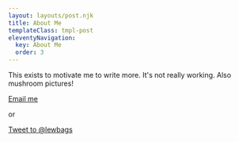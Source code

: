 ```yaml
---
layout: layouts/post.njk
title: About Me
templateClass: tmpl-post
eleventyNavigation:
  key: About Me
  order: 3
---
```


This exists to motivate me to write more. It's not really working. 
Also mushroom pictures! 

[Email me](mailto:lewis.kirvan@gmail.com) 

or 

<a href="https://twitter.com/intent/tweet?screen_name=lewbags&ref_src=twsrc%5Etfw" class="twitter-mention-button" data-show-count="false">Tweet to @lewbags</a><script async src="https://platform.twitter.com/widgets.js" charset="utf-8"></script>
